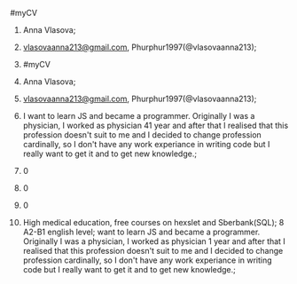 #myCV


1. Anna Vlasova;


2. vlasovaanna213@gmail.com, Phurphur1997(@vlasovaanna213);


3. #myCV
1. Anna Vlasova;
2. vlasovaanna213@gmail.com, Phurphur1997(@vlasovaanna213);
3. I want to learn JS and became a programmer. Originally I was a physician, I worked as physician 
41 year and after that I realised that this profession doesn't suit to me and I decided to change profession cardinally, so I don't have any work experiance in writing code but I really want to get it and to get new knowledge.;
5. 0
6. 0
7. 0
8. High medical education, free courses on hexslet and Sberbank(SQL);
	8	A2-B1 english level; want to learn JS and became a programmer. Originally I was a physician, I worked as physician 1 year and after that I realised that this profession doesn't suit to me and I decided to change profession cardinally, so I don't have any work experiance in writing code but I really want to get it and to get new knowledge.;
